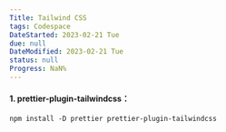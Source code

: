 ```yaml
---
Title: Tailwind CSS
tags: Codespace
DateStarted: 2023-02-21 Tue
due: null
DateModified: 2023-02-21 Tue
status: null
Progress: NaN%
---
```


#### 1. prettier-plugin-tailwindcss：

`npm install -D prettier prettier-plugin-tailwindcss`
